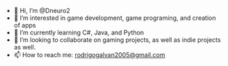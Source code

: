 - 👋 Hi, I’m @Dneuro2
- 👀 I’m interested in game development, game programing, and creation of apps
- 🌱 I’m currently learning C#, Java, and Python
- 💞️ I’m looking to collaborate on gaming projects, as well as indie projects as well.
- 📫 How to reach me: rodrigogalvan2005@gmail.com

<!---
Dneuro2/Dneuro2 is a ✨ special ✨ repository because its `README.md` (this file) appears on your GitHub profile.
You can click the Preview link to take a look at your changes.
--->
